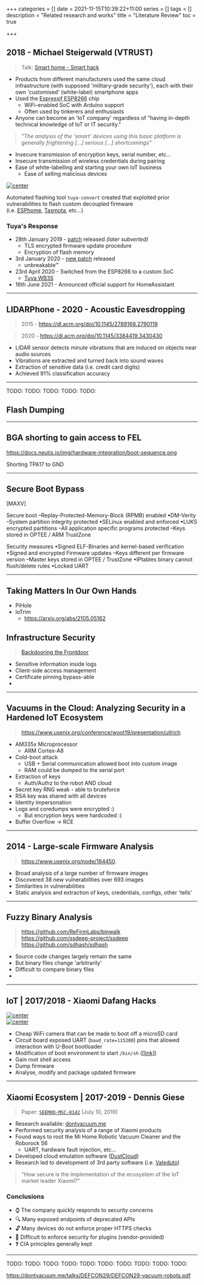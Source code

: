 +++
categories = []
date = 2021-11-15T10:39:22+11:00
series = []
tags = []
description = "Related research and works"
title = "Literature Review"
toc = true

+++

## 2018 - Michael Steigerwald (VTRUST)

> Talk: [Smart home - Smart hack](https://media.ccc.de/v/35c3-9723-smart_home_-_smart_hack)

* Products from different manufacturers used the same cloud infrastructure (with supposed 'military-grade security'), each with their own 'customised' (white-label) smartphone apps
* Used the <a style="text-decoration: underline dotted" href="https://www.espressif.com/en/products/socs/esp8266">Espressif ESP8266</a> chip
  * WiFi-enabled SoC with Arduino support
  * Often used by tinkerers and enthusiasts
* Anyone can become an 'IoT company' regardless of "having in-depth technical knowledge of IoT or IT security."

> _"The analysis of the 'smart' devices using this basic platform is generally frightening [...] serious [...] shortcomings"_

* Insecure transmission of encryption keys, serial number, etc...
* Insecure transmission of wireless credentials during pairing
* Ease of white-labelling and starting your own IoT business
  * Ease of selling malicious devices

[![center](https://gh-card.dev/repos/ct-Open-Source/tuya-convert.svg?fullname=)](https://github.com/ct-Open-Source/tuya-convert)

Automated flashing tool `tuya-convert` created that exploited prior vulnerabilities to flash custom decoupled firmware  
(i.e. [ESPhome](https://esphome.io/), [Tasmota](https://tasmota.github.io/docs/), etc...)

### Tuya's Response

* 28th January 2019 - [patch](https://www.heise.de/newsticker/meldung/Smart-Home-Hack-Tuya-veroeffentlicht-Sicherheitsupdate-4292028.html) released _(later subverted)_
  * TLS encrypted firmware update procedure
  * Encryption of flash memory
* 3rd January 2020 - [new patch](https://github.com/ct-Open-Source/tuya-convert/issues/483) released
  * unbreakable™
* 23rd April 2020 - Switched from the ESP8266 to a custom SoC
  * [Tuya WB3S](https://github.com/ct-Open-Source/tuya-convert/issues/483)
* 16th June 2021 - Announced official support for HomeAssistant

----

## LIDARPhone - 2020 - Acoustic Eavesdropping

> 2015 - https://dl.acm.org/doi/10.1145/2789168.2790119

> 2020 - https://dl.acm.org/doi/10.1145/3384419.3430430

* LIDAR sensor detects minute vibrations that are induced on objects near audio sources
* Vibrations are extracted and turned back into sound waves
* Extraction of sensitive data (i.e. credit card digits)
* Achieved 91% classification accuracy

----

TODO:
TODO:
TODO:
TODO:
TODO:


## Flash Dumping

----

## BGA shorting to gain access to FEL

https://docs.neutis.io/img/hardware-integration/boot-sequence.png

Shorting TPA17 to GND

----

## Secure Boot Bypass


[MAXV]

Secure boot
–Replay-Protected-Memory-Block (RPMB) enabled
•DM-Verity
–System partition integrity protected
•SELinux enabled and enforced
•LUKS encrypted partitions
–All application specific programs protected
–Keys stored in OPTEE / ARM TrustZone



Security measures
•Signed ELF-Binaries and kernel-based 
verification
•Signed and encrypted Firmware updates
–Keys different per firmware version
–Master keys stored in OPTEE / 
TrustZone
•IPtables binary cannot flush/delete rules
•Locked UART

----

## Taking Matters In Our Own Hands

* PiHole
* IoTrim
  * https://arxiv.org/abs/2105.05162

## Infrastructure Security

> [Backdooring the Frontdoor](https://media.defcon.org/DEF%20CON%2024/DEF%20CON%2024%20presentations/DEF%20CON%2024%20-%20Jmaxxz-Backdooring-the-Frontdoor-UPDATED.pdf)

* Sensitive information inside logs
* Client-side access management
* Certificate pinning bypass-able
* 

----

## Vacuums in the Cloud: Analyzing Security in a Hardened IoT Ecosystem

> https://www.usenix.org/conference/woot19/presentation/ullrich

* AM335x Microprocessor
    * ARM Cortex-A8
* Cold-boot attack
    * USB + Serial communication allowed boot into custom image
    * RAM could be dumped to the serial port
* Extraction of keys
    * Auth/Authz to the robot AND cloud
* Secret key RNG weak - able to bruteforce
* RSA key was shared with all devices
* Identity impersonation
* Logs and coredumps were encrypted :)
    * But encryption keys were hardcoded :(
* Buffer Overflow -> RCE 

----

## 2014 - Large-scale Firmware Analysis

> https://www.usenix.org/node/184450.

* Broad analysis of a large number of firmware images
* Discovered 38 new vulnerabilities over 693 images
* Similarities in vulnerabilities
* Static analysis and extraction of keys, credentials, configs, other 'tells'

----

## Fuzzy Binary Analysis

> https://github.com/ReFirmLabs/binwalk  
> https://github.com/ssdeep-project/ssdeep  
> https://github.com/sdhash/sdhash  

* Source code changes largely remain the same
* But binary files change 'arbitrarily'
* Difficult to compare binary files
* 


----

## IoT | 2017/2018 - Xiaomi Dafang Hacks

[![center](https://gh-card.dev/repos/EliasKotlyar/Xiaomi-Dafang-Hacks.svg?fullname=)](https://github.com/EliasKotlyar/Xiaomi-Dafang-Hacks)  
[![center](https://gh-card.dev/repos/samtap/fang-hacks.svg?fullname=)](https://github.com/samtap/fang-hacks)

* Cheap WiFi camera that can be made to boot off a microSD card
* Circuit board exposed UART (`baud_rate=115200`) pins that allowed interaction with U-Boot bootloader
* Modification of boot environment to start `/bin/sh` ([[link]](https://github.com/EliasKotlyar/Xiaomi-Dafang-Hacks/blob/master/hacks/getroot.md))
* Gain root shell access
* Dump firmware
* Analyse, modify and package updated firmware

---

## Xiaomi Ecosystem | 2017-2019 - Dennis Giese

> Paper: [`SEEMOO-MSC-0142`](https://dontvacuum.me/thesis/Security_Analysis_of_the_Xiaomi_IoT_Ecosystem.pdf) (July 10, 2019)

- Research available: [dontvacuum.me](https://dontvacuum.me)
- Performed security analysis of a range of Xiaomi products
- Found ways to root the Mi Home Robotic Vacuum Cleaner and the Roborock S6
  * UART, hardware fault injection, etc...
- Developed cloud emulation software ([DustCloud](https://github.com/dgiese/dustcloud))
- Research led to development of 3rd party software (i.e. [Valeduto](https://github.com/Hypfer/Valetudo))

> "How secure is the implementation of the ecosystem of the IoT market leader Xiaomi?"

### Conclusions

* ⌚ The company quickly responds to security concerns
* 🔍 Many exposed endpoints of deprecated APIs
* 🔓 Many devices do not enforce proper HTTPS checks
* 🤝 Difficult to enforce security for plugins (vendor-provided)
* ❓ CIA principles generally kept 

---

TODO:
TODO:
TODO:
TODO:
TODO:
TODO:
TODO:
TODO:
TODO:
TODO:


https://dontvacuum.me/talks/DEFCON29/DEFCON29-vacuum-robots.pdf